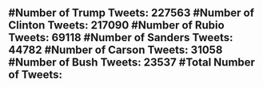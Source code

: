 #Number of Trump Tweets: 227563
#Number of Clinton Tweets: 217090
#Number of Rubio Tweets: 69118
#Number of Sanders Tweets: 44782
#Number of Carson Tweets: 31058
#Number of Bush Tweets: 23537
#Total Number of Tweets:  
---
